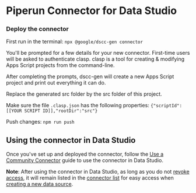 # Piperun Connector for Data Studio

### Deploy the connector

First run in the terminal:
`npx @google/dscc-gen connector`

You'll be prompted for a few details for your new connector. First-time users will be asked to authenticate clasp. clasp is a tool for creating & modifying Apps Script projects from the command-line.

After completing the prompts, dscc-gen will create a new Apps Script project and print out everything it can do.

Replace the generated src folder by the src folder of this project.

Make sure the file `.clasp.json` has the following properties:
`{"scriptId":[[YOUR SCRIPT ID]],"rootDir":"src"}`

Push changes:
`npm run push`

## Using the connector in Data Studio

Once you've set up and deployed the connector, follow the
[Use a Community Connector]() guide to use the connector in Data Studio.

**Note**: After using the connector in Data Studio, as long as you do not
[revoke access](), it will remain listed in the [connector list]() for easy access
when [creating a new data source]().

